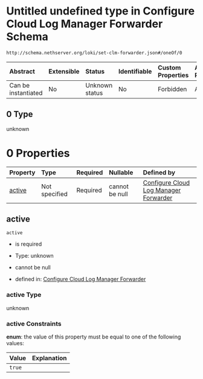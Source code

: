 # Untitled undefined type in Configure Cloud Log Manager Forwarder Schema

```txt
http://schema.nethserver.org/loki/set-clm-forwarder.json#/oneOf/0
```



| Abstract            | Extensible | Status         | Identifiable | Custom Properties | Additional Properties | Access Restrictions | Defined In                                                                     |
| :------------------ | :--------- | :------------- | :----------- | :---------------- | :-------------------- | :------------------ | :----------------------------------------------------------------------------- |
| Can be instantiated | No         | Unknown status | No           | Forbidden         | Allowed               | none                | [set-clm-forwarder.json\*](loki/set-clm-forwarder.json "open original schema") |

## 0 Type

unknown

# 0 Properties

| Property          | Type          | Required | Nullable       | Defined by                                                                                                                                                                    |
| :---------------- | :------------ | :------- | :------------- | :---------------------------------------------------------------------------------------------------------------------------------------------------------------------------- |
| [active](#active) | Not specified | Required | cannot be null | [Configure Cloud Log Manager Forwarder](set-clm-forwarder-oneof-0-properties-active.md "http://schema.nethserver.org/loki/set-clm-forwarder.json#/oneOf/0/properties/active") |

## active



`active`

* is required

* Type: unknown

* cannot be null

* defined in: [Configure Cloud Log Manager Forwarder](set-clm-forwarder-oneof-0-properties-active.md "http://schema.nethserver.org/loki/set-clm-forwarder.json#/oneOf/0/properties/active")

### active Type

unknown

### active Constraints

**enum**: the value of this property must be equal to one of the following values:

| Value  | Explanation |
| :----- | :---------- |
| `true` |             |
